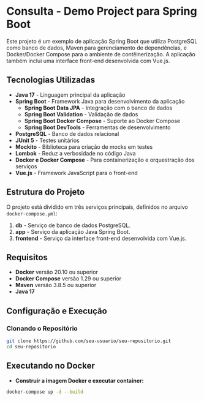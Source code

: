 # Consulta - Demo Project para Spring Boot

Este projeto é um exemplo de aplicação Spring Boot que utiliza PostgreSQL como banco de dados, Maven para gerenciamento de dependências, e Docker/Docker Compose para o ambiente de contêinerização. A aplicação também inclui uma interface front-end desenvolvida com Vue.js.

## Tecnologias Utilizadas

- **Java 17** - Linguagem principal da aplicação
- **Spring Boot** - Framework Java para desenvolvimento da aplicação
    - **Spring Boot Data JPA** - Integração com o banco de dados
    - **Spring Boot Validation** - Validação de dados
    - **Spring Boot Docker Compose** - Suporte ao Docker Compose
    - **Spring Boot DevTools** - Ferramentas de desenvolvimento
- **PostgreSQL** - Banco de dados relacional
- **JUnit 5** - Testes unitários
- **Mockito** - Biblioteca para criação de mocks em testes
- **Lombok** - Reduz a verbosidade no código Java
- **Docker e Docker Compose** - Para containerização e orquestração dos serviços
- **Vue.js** - Framework JavaScript para o front-end

## Estrutura do Projeto

O projeto está dividido em três serviços principais, definidos no arquivo `docker-compose.yml`:

1. **db** - Serviço de banco de dados PostgreSQL.
2. **app** - Serviço da aplicação Java Spring Boot.
3. **frontend** - Serviço da interface front-end desenvolvida com Vue.js.

## Requisitos

- **Docker** versão 20.10 ou superior
- **Docker Compose** versão 1.29 ou superior
- **Maven** versão 3.8.5 ou superior
- **Java 17**

## Configuração e Execução

### Clonando o Repositório

```bash
git clone https://github.com/seu-usuario/seu-repositorio.git
cd seu-repositorio
```

## Executando no Docker
- **Construir a imagem Docker e executar container:**
```bash
docker-compose up -d --build
```